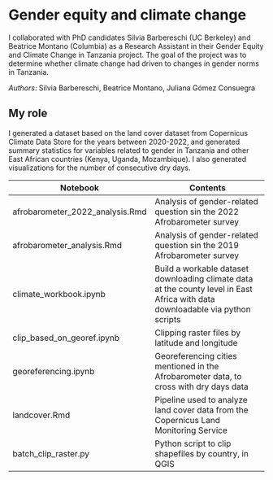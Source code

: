 # Gender equity and climate change

I collaborated with PhD candidates Silvia Barbereschi (UC Berkeley) and Beatrice Montano (Columbia) as a Research Assistant in their Gender Equity and Climate Change in Tanzania project. The goal of the project was to determine whether climate change had driven to changes in gender norms in Tanzania. 

*Authors*: Silvia Barbereschi, Beatrice Montano, Juliana Gómez Consuegra

## My role 
I generated a dataset based on the land cover dataset from Copernicus Climate Data Store for the years between 2020-2022, and generated summary statistics for variables related to gender in Tanzania and other East African countries (Kenya, Uganda, Mozambique). I also generated visualizations for the number of consecutive dry days.



|Notebook|Contents|
|---|---|
|afrobarometer_2022_analysis.Rmd| Analysis of gender-related question sin the 2022 Afrobarometer survey|
|afrobarometer_analysis.Rmd| Analysis of gender-related question sin the 2019 Afrobarometer survey|
|climate_workbook.ipynb|Build a workable dataset downloading climate data at the county level in East Africa with data downloadable via python scripts|
|clip_based_on_georef.ipynb|Clipping raster files by latitude and longitude|
|georeferencing.ipynb|Georeferencing cities mentioned in the Afrobarometer data, to cross with dry days data|
|landcover.Rmd| Pipeline used to analyze land cover data from the Copernicus Land Monitoring Service|
|batch_clip_raster.py|Python script to clip shapefiles by country, in QGIS|


